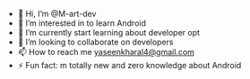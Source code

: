 - 👋 Hi, I’m @M-art-dev
- 👀 I’m interested in to learn Android 
- 🌱 I’m currently start learning about developer opt
- 💞️ I’m looking to collaborate on developers
- 📫 How to reach me yaseenkharal4@gmail.com
- ⚡ Fun fact: m totally new and zero knowledge about Android 

<!---
M-art-dev/M-art-dev is a ✨ special ✨ repository because its `README.md` (this file) appears on your GitHub profile.
You can click the Preview link to take a look at your changes.
--->
